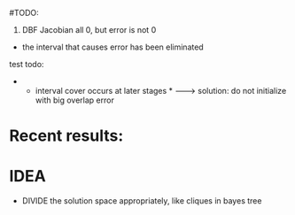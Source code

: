 #TODO:
1. DBF Jacobian all 0, but error is not 0
- the interval that causes error has been eliminated


test todo:

- * interval cover occurs at later stages *
---> solution: do not initialize with big overlap error


# Recent results:


# IDEA
- DIVIDE the solution space appropriately, like cliques in bayes tree